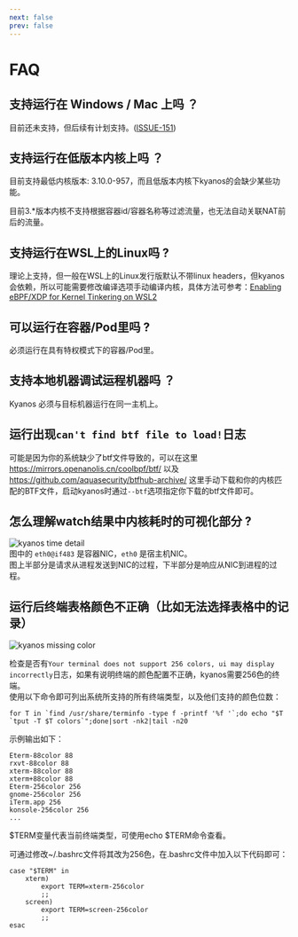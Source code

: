 ```yaml
---
next: false
prev: false
---
```


# FAQ


## 支持运行在 Windows / Mac 上吗 ？
目前还未支持，但后续有计划支持。([ISSUE-151](https://github.com/hengyoush/kyanos/issues/151))

## 支持运行在低版本内核上吗 ？
目前支持最低内核版本: 3.10.0-957，而且低版本内核下kyanos的会缺少某些功能。

目前3.*版本内核不支持根据容器id/容器名称等过滤流量，也无法自动关联NAT前后的流量。

## 支持运行在WSL上的Linux吗 ?
理论上支持，但一般在WSL上的Linux发行版默认不带linux headers，但kyanos会依赖，所以可能需要修改编译选项手动编译内核，具体方法可参考：[Enabling eBPF/XDP for Kernel Tinkering on WSL2](https://dev.to/wiresurfer/unleash-the-forbidden-enabling-ebpfxdp-for-kernel-tinkering-on-wsl2-43fj)

## 可以运行在容器/Pod里吗 ?
必须运行在具有特权模式下的容器/Pod里。


## 支持本地机器调试运程机器吗 ？
Kyanos 必须与目标机器运行在同一主机上。

## 运行出现`can't find btf file to load!`日志
可能是因为你的系统缺少了btf文件导致的，可以在这里 https://mirrors.openanolis.cn/coolbpf/btf/ 以及 https://github.com/aquasecurity/btfhub-archive/ 这里手动下载和你的内核匹配的BTF文件，启动kyanos时通过`--btf`选项指定你下载的btf文件即可。


## 怎么理解watch结果中内核耗时的可视化部分 ?
![kyanos time detail](/timedetail.jpg)   
图中的 `eth0@if483` 是容器NIC，`eth0` 是宿主机NIC。  
图上半部分是请求从进程发送到NIC的过程，下半部分是响应从NIC到进程的过程。

## 运行后终端表格颜色不正确（比如无法选择表格中的记录）

![kyanos missing color](/missing-color.png) 

检查是否有`Your terminal does not support 256 colors, ui may display incorrectly`日志，如果有说明终端的颜色配置不正确，kyanos需要256色的终端。    
使用以下命令即可列出系统所支持的所有终端类型，以及他们支持的颜色位数：
```shell
for T in `find /usr/share/terminfo -type f -printf '%f '`;do echo "$T `tput -T $T colors`";done|sort -nk2|tail -n20
```

示例输出如下：
```shell
Eterm-88color 88
rxvt-88color 88
xterm-88color 88
xterm+88color 88
Eterm-256color 256
gnome-256color 256
iTerm.app 256
konsole-256color 256
...
```
$TERM变量代表当前终端类型，可使用echo $TERM命令查看。

可通过修改~/.bashrc文件将其改为256色，在.bashrc文件中加入以下代码即可：
```shell
case "$TERM" in
    xterm)
        export TERM=xterm-256color
        ;;
    screen)
        export TERM=screen-256color
        ;;
esac
```